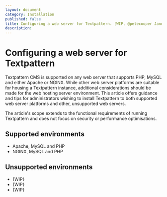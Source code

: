```yaml
---
layout: document
category: Installation
published: false
title: Configuring a web server for Textpattern. [WIP, @petecooper January 2018]
description:
---
```


# Configuring a web server for Textpattern

Textpattern CMS is supported on any web server that supports PHP, MySQL and either Apache or NGINX. While other web server platforms are suitable for housing a Textpattern instance, additional considerations should be made for the web hosting server environment. This article offers guidance and tips for administrators wishing to install Textpattern to both supported web server platforms and other, unsupported web servers.

The article's scope extends to the functional requirements of running Textpattern and does not focus on security or performance optimisations.

## Supported environments

* Apache, MySQL and PHP
* NGINX, MySQL and PHP

## Unsupported environments

* {WIP}
* {WIP}
* {WIP}
